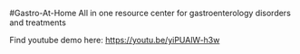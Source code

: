 #Gastro-At-Home
All in one resource center for gastroenterology disorders and treatments

Find youtube demo here:
https://youtu.be/yiPUAlW-h3w

